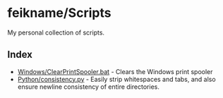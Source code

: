 # feikname/Scripts
My personal collection of scripts.

## Index
 * [Windows/ClearPrintSpooler.bat](blob/master/Windows/ClearPrintSpooler.bat) - Clears the Windows print spooler
 * [Python/consistency.py](https://github.com/feikname/Scripts/blob/master/Python/consistency.py) - Easily strip whitespaces and tabs, and also ensure newline consistency of entire directories.
